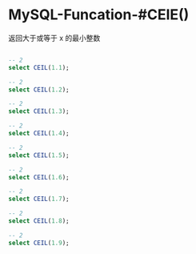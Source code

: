 # MySQL-Funcation-#CEIE()

返回大于或等于 x 的最小整数　

```sql

-- 2
select CEIL(1.1);

-- 2
select CEIL(1.2);

-- 2
select CEIL(1.3);

-- 2
select CEIL(1.4);

-- 2
select CEIL(1.5);

-- 2
select CEIL(1.6);

-- 2
select CEIL(1.7);

-- 2
select CEIL(1.8);

-- 2
select CEIL(1.9);
```

